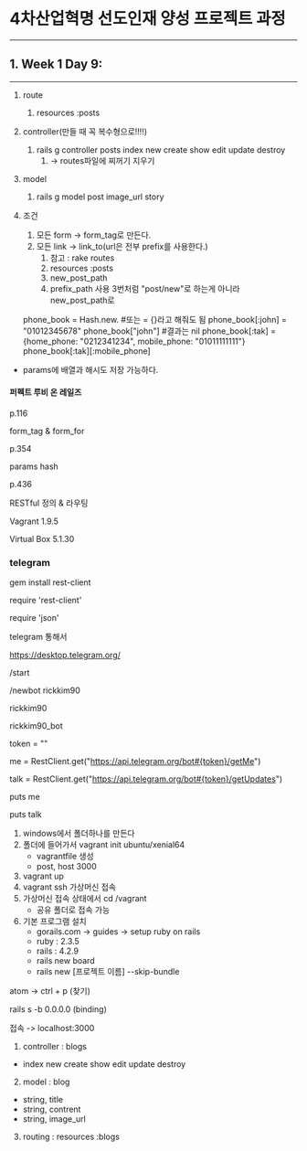 # 4차산업혁명 선도인재 양성 프로젝트 과정

---
## 1. Week 1 Day 9:

***

1. route
   1. resources :posts
2. controller(만들 때 꼭 복수형으로!!!!)
   1. rails g controller posts index new create show edit update destroy
      1. -> routes파일에 찌꺼기 지우기
3. model
   1. rails g model post image_url story
4. 조건
   1. 모든 form -> form_tag로 만든다.
   2. 모든 link -> link_to(url은 전부 prefix를 사용한다.)
      1. 참고 : rake routes
      2. resources :posts
      3. new_post_path
      4. prefix_path 사용 3번처럼 "post/new"로 하는게 아니라 new_post_path로

    phone_book = Hash.new.  #또는  = {}라고 해줘도 됨
    phone_book[:john] = "01012345678"
    phone_book["john"] #결과는 nil
    phone_book[:tak] = {home_phone: "0212341234", mobile_phone: "01011111111"}
    phone_book[:tak][:mobile_phone]

- params에 배열과 해시도 저장 가능하다.


#### 퍼펙트 루비 온 레일즈

p.116

form_tag & form_for

p.354

params hash

p.436

RESTful 정의 & 라우팅



Vagrant 1.9.5

Virtual Box 5.1.30



### telegram

gem install rest-client

require 'rest-client'

require 'json'



telegram 통해서

https://desktop.telegram.org/



/start

/newbot rickkim90

rickkim90

rickkim90_bot



token = ""

me = RestClient.get("https://api.telegram.org/bot#{token}/getMe")

talk = RestClient.get("https://api.telegram.org/bot#{token}/getUpdates")

puts me

puts talk



1. windows에서 폴더하나를 만든다
2. 폴더에 들어가서 vagrant init ubuntu/xenial64
   + vagrantfile 생성
   + post, host 3000
3. vagrant up
4. vagrant ssh 가상머신 접속
5. 가상머신 접속 상태에서 cd /vagrant
   + 공유 폴더로 접속 가능
6. 기본 프로그램 설치
   + gorails.com -> guides -> setup ruby on rails
   + ruby : 2.3.5
   + rails : 4.2.9
   + rails new board
   + rails new [프로젝트 이름] --skip-bundle



atom -> ctrl + p (찾기)

rails s -b 0.0.0.0 (binding)

접속 -> localhost:3000



1. controller : blogs

- index new create show edit update destroy

2. model : blog

- string, title
- string, contrent
- string, image_url

3. routing : resources :blogs
